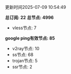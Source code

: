更新时间2025-07-09 10:54:49

**总订阅: 22**
**总节点: 4996**
- vless节点: 7

**google ping有效节点: 85**
- v2ray节点: 10
- ss节点: 68
- trojan节点: 5
- ssr节点: 2

